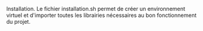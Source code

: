 Installation.
Le fichier installation.sh permet de créer un environnement virtuel et d'importer toutes les librairies nécessaires au bon fonctionnement du projet.

